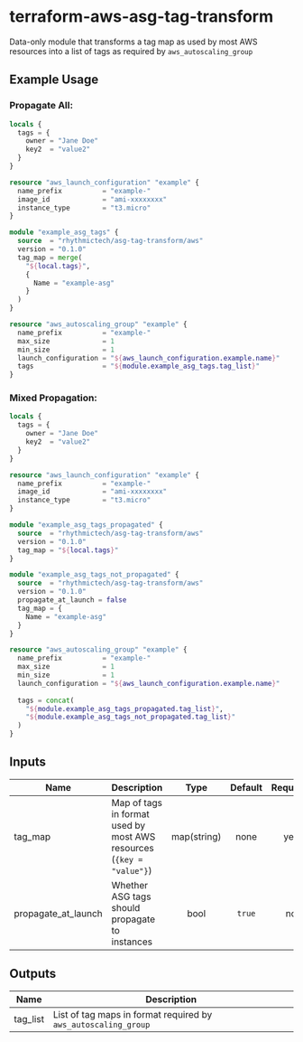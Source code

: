 # terraform-aws-asg-tag-transform
Data-only module that transforms a tag map as used by most AWS resources into a list of tags as required by `aws_autoscaling_group`

## Example Usage
### Propagate All:
```terraform
locals {
  tags = {
    owner = "Jane Doe"
    key2  = "value2"
  }
}

resource "aws_launch_configuration" "example" {
  name_prefix          = "example-"
  image_id             = "ami-xxxxxxxx"
  instance_type        = "t3.micro"
}

module "example_asg_tags" {
  source  = "rhythmictech/asg-tag-transform/aws"
  version = "0.1.0"
  tag_map = merge(
    "${local.tags}",
    {
      Name = "example-asg"
    }
  )
}

resource "aws_autoscaling_group" "example" {
  name_prefix          = "example-"
  max_size             = 1
  min_size             = 1
  launch_configuration = "${aws_launch_configuration.example.name}"
  tags                 = "${module.example_asg_tags.tag_list}"
}
```

### Mixed Propagation:
```terraform
locals {
  tags = {
    owner = "Jane Doe"
    key2  = "value2"
  }
}

resource "aws_launch_configuration" "example" {
  name_prefix          = "example-"
  image_id             = "ami-xxxxxxxx"
  instance_type        = "t3.micro"
}

module "example_asg_tags_propagated" {
  source  = "rhythmictech/asg-tag-transform/aws"
  version = "0.1.0"
  tag_map = "${local.tags}"
}

module "example_asg_tags_not_propagated" {
  source  = "rhythmictech/asg-tag-transform/aws"
  version = "0.1.0"
  propagate_at_launch = false
  tag_map = {
    Name = "example-asg"
  }
}

resource "aws_autoscaling_group" "example" {
  name_prefix          = "example-"
  max_size             = 1
  min_size             = 1
  launch_configuration = "${aws_launch_configuration.example.name}"
  
  tags = concat(
    "${module.example_asg_tags_propagated.tag_list}",
    "${module.example_asg_tags_not_propagated.tag_list}"
  )
}
```

## Inputs
| Name | Description | Type | Default | Required |
|------|-------------|:----:|:-----:|:-----:|
| tag\_map | Map of tags in format used by most AWS resources (`{key = "value"}`) | map(string) | none | yes |
| propagate\_at\_launch | Whether ASG tags should propagate to instances | bool | `true` | no |

## Outputs
| Name | Description |
|------|-------------|
| tag\_list | List of tag maps in format required by `aws_autoscaling_group` |
